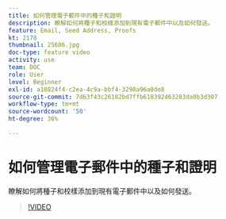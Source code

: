 ```yaml
---
title: 如何管理電子郵件中的種子和證明
description: 瞭解如何將種子和校樣添加到現有電子郵件中以及如何發送。
feature: Email, Seed Address, Proofs
kt: 2178
thumbnail: 25606.jpg
doc-type: feature video
activity: use
team: DOC
role: User
level: Beginner
exl-id: a10824f4-c2ea-4c9a-bbf4-3290a96a0de8
source-git-commit: 7d63f43c26182bd7ffb618392463283da0b3d307
workflow-type: tm+mt
source-wordcount: '50'
ht-degree: 36%

---
```


# 如何管理電子郵件中的種子和證明

瞭解如何將種子和校樣添加到現有電子郵件中以及如何發送。

>[!VIDEO](https://video.tv.adobe.com/v/25606?quality=12)
